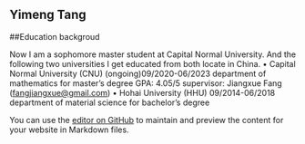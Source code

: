 ## Yimeng Tang


##Education backgroud

Now I am a sophomore master student at Capital Normal University. And the following two universities I get educated from both locate in China.
•	Capital Normal University (CNU)                                      (ongoing)09/2020-06/2023  department of mathematics for master’s degree                                                 GPA: 4.05/5 supervisor: Jiangxue Fang (fangjiangxue@gmail.com)
•	Hohai University (HHU)                                                                           09/2014-06/2018 department of material science for bachelor’s degree


You can use the [editor on GitHub](https://github.com/ym-tang/ym-tang.github.io/edit/main/index.md) to maintain and preview the content for your website in Markdown files.


